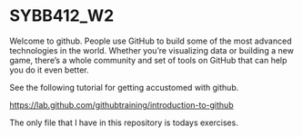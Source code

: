 # SYBB412_W2

Welcome to github. 
People use GitHub to build some of the most advanced technologies in the world. Whether you’re visualizing data or building a new game, there’s a whole community and set of tools on GitHub that can help you do it even better.

See the following tutorial for getting accustomed with github.

https://lab.github.com/githubtraining/introduction-to-github


The only file that I have in this repository is todays exercises. 


